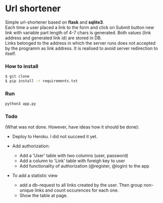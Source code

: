 # Url shortener

Simple url-shortener based on **flask** and **sqlite3**.  
Each time a user placed a link to the form and click on Submit button new link with variable part length of 4-7 chars is generated. Both values (link address and generated link id) are stored in DB.  
Links belonged to the address in which the server runs does not accepted by the programm as link address. It is realised to avoid server redirection to itself.  

### How to install

``` bash 
$ git clone
$ pip install -r requirements.txt
```

### Run

``` bash
python3 app.py
```

### Todo

(What was not done. However, have ideas how it should be done):

* Deploy to Heroku. I did not succeed it yet.  

* Add authorization:
    * Add a 'User' table with two columns (user, password)
    * Add a column to 'Link' table with foreigh key to user
    * Add functionality of authorization (@register, @login) to the app

* To add a statistic view
    * add a db-request to all links created by the user. Then group non-unique links and count occurences for each one.
    * Show the table at page.  